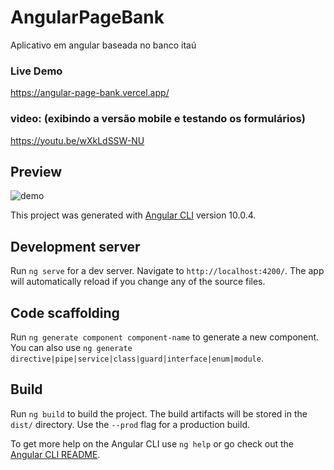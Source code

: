 # AngularPageBank

Aplicativo em angular baseada no banco itaú

### Live Demo
https://angular-page-bank.vercel.app/

### video: (exibindo a versão mobile e testando os formulários)
https://youtu.be/wXkLdSSW-NU 

## Preview

![demo](https://media.giphy.com/media/YqtsBMar46WN8yd9OI/giphy.gif)

This project was generated with [Angular CLI](https://github.com/angular/angular-cli) version 10.0.4.

## Development server

Run `ng serve` for a dev server. Navigate to `http://localhost:4200/`. The app will automatically reload if you change any of the source files.

## Code scaffolding

Run `ng generate component component-name` to generate a new component. You can also use `ng generate directive|pipe|service|class|guard|interface|enum|module`.

## Build

Run `ng build` to build the project. The build artifacts will be stored in the `dist/` directory. Use the `--prod` flag for a production build.

To get more help on the Angular CLI use `ng help` or go check out the [Angular CLI README](https://github.com/angular/angular-cli/blob/master/README.md).
